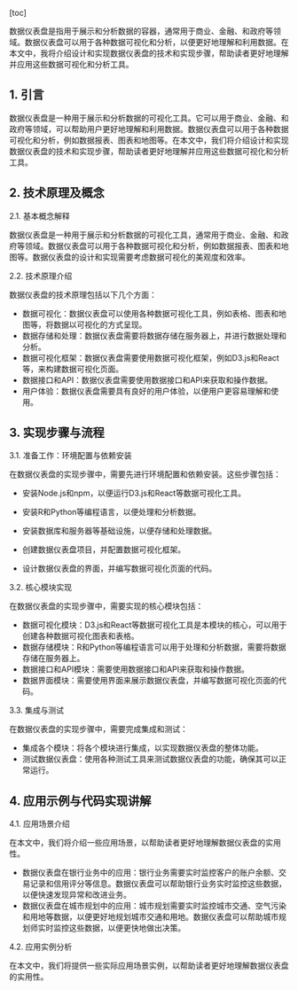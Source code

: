
[toc]                    
                
                
数据仪表盘是指用于展示和分析数据的容器，通常用于商业、金融、和政府等领域。数据仪表盘可以用于各种数据可视化和分析，以便更好地理解和利用数据。在本文中，我将介绍设计和实现数据仪表盘的技术和实现步骤，帮助读者更好地理解并应用这些数据可视化和分析工具。

## 1. 引言

数据仪表盘是一种用于展示和分析数据的可视化工具。它可以用于商业、金融、和政府等领域，可以帮助用户更好地理解和利用数据。数据仪表盘可以用于各种数据可视化和分析，例如数据报表、图表和地图等。在本文中，我们将介绍设计和实现数据仪表盘的技术和实现步骤，帮助读者更好地理解并应用这些数据可视化和分析工具。

## 2. 技术原理及概念

2.1. 基本概念解释

数据仪表盘是一种用于展示和分析数据的可视化工具，通常用于商业、金融、和政府等领域。数据仪表盘可以用于各种数据可视化和分析，例如数据报表、图表和地图等。数据仪表盘的设计和实现需要考虑数据可视化的美观度和效率。

2.2. 技术原理介绍

数据仪表盘的技术原理包括以下几个方面：

- 数据可视化：数据仪表盘可以使用各种数据可视化工具，例如表格、图表和地图等，将数据以可视化的方式呈现。
- 数据存储和处理：数据仪表盘需要将数据存储在服务器上，并进行数据处理和分析。
- 数据可视化框架：数据仪表盘需要使用数据可视化框架，例如D3.js和React等，来构建数据可视化页面。
- 数据接口和API：数据仪表盘需要使用数据接口和API来获取和操作数据。
- 用户体验：数据仪表盘需要具有良好的用户体验，以便用户更容易理解和使用。

## 3. 实现步骤与流程

3.1. 准备工作：环境配置与依赖安装

在数据仪表盘的实现步骤中，需要先进行环境配置和依赖安装。这些步骤包括：

- 安装Node.js和npm，以便运行D3.js和React等数据可视化工具。
- 安装R和Python等编程语言，以便处理和分析数据。
- 安装数据库和服务器等基础设施，以便存储和处理数据。

- 创建数据仪表盘项目，并配置数据可视化框架。
- 设计数据仪表盘的界面，并编写数据可视化页面的代码。

3.2. 核心模块实现

在数据仪表盘的实现步骤中，需要实现的核心模块包括：

- 数据可视化模块：D3.js和React等数据可视化工具是本模块的核心，可以用于创建各种数据可视化图表和表格。
- 数据存储模块：R和Python等编程语言可以用于处理和分析数据，需要将数据存储在服务器上。
- 数据接口和API模块：需要使用数据接口和API来获取和操作数据。
- 数据界面模块：需要使用界面来展示数据仪表盘，并编写数据可视化页面的代码。

3.3. 集成与测试

在数据仪表盘的实现步骤中，需要完成集成和测试：

- 集成各个模块：将各个模块进行集成，以实现数据仪表盘的整体功能。
- 测试数据仪表盘：使用各种测试工具来测试数据仪表盘的功能，确保其可以正常运行。

## 4. 应用示例与代码实现讲解

4.1. 应用场景介绍

在本文中，我们将介绍一些应用场景，以帮助读者更好地理解数据仪表盘的实用性。

- 数据仪表盘在银行业务中的应用：银行业务需要实时监控客户的账户余额、交易记录和信用评分等信息。数据仪表盘可以帮助银行业务实时监控这些数据，以便快速发现异常和改进业务。
- 数据仪表盘在城市规划中的应用：城市规划需要实时监控城市交通、空气污染和用地等数据，以便更好地规划城市交通和用地。数据仪表盘可以帮助城市规划师实时监控这些数据，以便更快地做出决策。

4.2. 应用实例分析

在本文中，我们将提供一些实际应用场景实例，以帮助读者更好地理解数据仪表盘的实用性。

